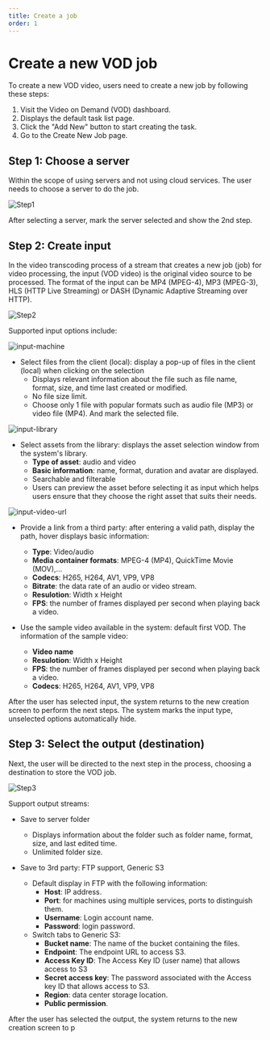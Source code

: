 ```yaml
---
title: Create a job
order: 1
---
```


# Create a new VOD job

To create a new VOD video, users need to create a new job by following these steps:

1. Visit the Video on Demand (VOD) dashboard.
2. Displays the default task list page.
3. Click the "Add New" button to start creating the task.
4. Go to the Create New Job page.

## Step 1: Choose a server

Within the scope of using servers and not using cloud services. The user needs to choose a server to do the job.

![Step1](/images/media-vod/job-management/create-step-1.png)

After selecting a server, mark the server selected and show the 2nd step.

## Step 2: Create input

In the video transcoding process of a stream that creates a new job (job) for video processing, the input (VOD video) is the original video source to be processed. The format of the input can be MP4 (MPEG-4), MP3 (MPEG-3), HLS (HTTP Live Streaming) or DASH (Dynamic Adaptive Streaming over HTTP).

![Step2](/images/media-vod/job-management/create-step-2.png)

Supported input options include:

![input-machine](/images/media-vod/job-management/input-machine.png)

- Select files from the client (local): display a pop-up of files in the client (local) when clicking on the selection
  - Displays relevant information about the file such as file name, format, size, and time last created or modified.
  - No file size limit.
  - Choose only 1 file with popular formats such as audio file (MP3) or video file (MP4). And mark the selected file.

![input-library](/images/media-vod/job-management/input-library.png)

- Select assets from the library: displays the asset selection window from the system's library.
  - **Type of asset**: audio and video
  - **Basic information**: name, format, duration and avatar are displayed.
  - Searchable and filterable
  - Users can preview the asset before selecting it as input which helps users ensure that they choose the right asset that suits their needs.

![input-video-url](/images/media-vod/job-management/input-video-url.png)

- Provide a link from a third party: after entering a valid path, display the path, hover displays basic information:
  - **Type**: Video/audio
  - **Media container formats**: MPEG-4 (MP4), QuickTime Movie (MOV),…
  - **Codecs**: H265, H264, AV1, VP9, VP8
  - **Bitrate**: the data rate of an audio or video stream.
  - **Resulotion**: Width x Height
  - **FPS**: the number of frames displayed per second when playing back a video.

- Use the sample video available in the system: default first VOD. The information of the sample video:
  - **Video name**
  - **Resulotion**: Width x Height
  - **FPS**: the number of frames displayed per second when playing back a video.
  - **Codecs**: H265, H264, AV1, VP9, VP8

After the user has selected input, the system returns to the new creation screen to perform the next steps. The system marks the input type, unselected options automatically hide.

## Step 3: Select the output (destination)

Next, the user will be directed to the next step in the process, choosing a destination to store the VOD job.

![Step3](/images/media-vod/job-management/create-step-3.png)

Support output streams:

- Save to server folder
  - Displays information about the folder such as folder name, format, size, and last edited time.
  - Unlimited folder size.

- Save to 3rd party: FTP support, Generic S3
  - Default display in FTP with the following information:
    - **Host**: IP address.
    - **Port**: for machines using multiple services, ports to distinguish them.
    - **Username**: Login account name.
    - **Password**: login password.
  - Switch tabs to Generic S3:
    - **Bucket name**: The name of the bucket containing the files.
    - **Endpoint**: The endpoint URL to access S3.
    - **Access Key ID**: The Access Key ID (user name) that allows access to S3
    - **Secret access key**: The password associated with the Access key ID that allows access to S3.
    - **Region**: data center storage location.
    - **Public permission**.

After the user has selected the output, the system returns to the new creation screen to p
